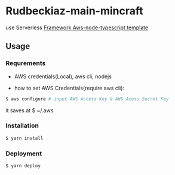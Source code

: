 # Rudbeckiaz-main-mincraft

use Serverless [Framework Aws-node-typescript template ](https://github.com/serverless/examples/tree/v3/aws-node-typescript)

## Usage

### Requrements

- AWS credentials(Local), aws cli, nodejs

- how to set AWS Credentials(require aws cli):

```bash
$ aws configure # input AWS Access Key & AWS Acess Secret Key
```

it saves at $ ~/.aws

### Installation

```bash
$ yarn install
```

### Deployment

```bash
$ yarn deploy
```
